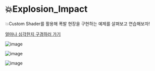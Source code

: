 # 💥Explosion_Impact

💥Custom Shader를 활용해 폭발 현장을 구현하는 예제를 살펴보고 연습해보자!

[얼마나 심각한지 구경하러 가기](https://explosion-impact.vercel.app/)

![image](https://github.com/kwb020312/Explosion_Impact/assets/46777310/994d1842-1a77-409a-85c3-a86d337b753e)

![image](https://github.com/kwb020312/Explosion_Impact/assets/46777310/02fcaaa9-7c0c-4207-9205-8b879bf2c95f)

![image](https://github.com/kwb020312/Explosion_Impact/assets/46777310/3f28c03e-fbfe-4f31-88c9-4264bdf02455)
